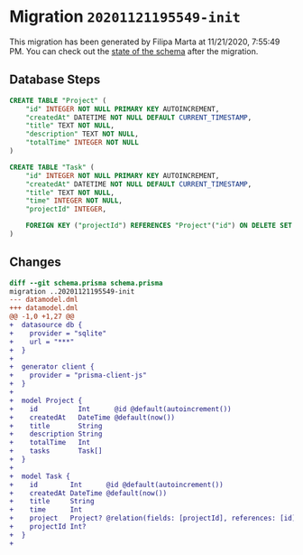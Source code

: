 # Migration `20201121195549-init`

This migration has been generated by Filipa Marta at 11/21/2020, 7:55:49 PM.
You can check out the [state of the schema](./schema.prisma) after the migration.

## Database Steps

```sql
CREATE TABLE "Project" (
    "id" INTEGER NOT NULL PRIMARY KEY AUTOINCREMENT,
    "createdAt" DATETIME NOT NULL DEFAULT CURRENT_TIMESTAMP,
    "title" TEXT NOT NULL,
    "description" TEXT NOT NULL,
    "totalTime" INTEGER NOT NULL
)

CREATE TABLE "Task" (
    "id" INTEGER NOT NULL PRIMARY KEY AUTOINCREMENT,
    "createdAt" DATETIME NOT NULL DEFAULT CURRENT_TIMESTAMP,
    "title" TEXT NOT NULL,
    "time" INTEGER NOT NULL,
    "projectId" INTEGER,

    FOREIGN KEY ("projectId") REFERENCES "Project"("id") ON DELETE SET NULL ON UPDATE CASCADE
)
```

## Changes

```diff
diff --git schema.prisma schema.prisma
migration ..20201121195549-init
--- datamodel.dml
+++ datamodel.dml
@@ -1,0 +1,27 @@
+  datasource db {
+    provider = "sqlite"
+    url = "***"
+  }
+  
+  generator client {
+    provider = "prisma-client-js"
+  }
+  
+  model Project {
+    id          Int      @id @default(autoincrement())
+    createdAt   DateTime @default(now())
+    title       String
+    description String
+    totalTime   Int
+    tasks       Task[]
+  }
+  
+  model Task {
+    id        Int      @id @default(autoincrement())
+    createdAt DateTime @default(now())
+    title     String
+    time      Int
+    project   Project? @relation(fields: [projectId], references: [id])
+    projectId Int?
+  }
+  
```


